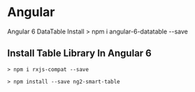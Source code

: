 # Angular


 Angular 6 DataTable Install > npm i angular-6-datatable --save

Install Table Library In Angular 6
----------------------------------
    > npm i rxjs-compat --save

    > npm install --save ng2-smart-table